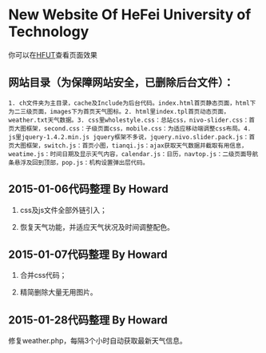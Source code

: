 ﻿# New Website Of HeFei University of Technology
你可以在[HFUT](http://hfut.edu.cn '合肥工业大学')查看页面效果
## 网站目录（为保障网站安全，已删除后台文件）：
	1. ch文件夹为主目录，cache及Include为后台代码。index.html首页静态页面，html下为二三级页面，images下为首页天气图标。2. html里index.tpl首页动态页面，weather.txt天气数据。3. css里wholestyle.css：总站css，nivo-slider.css：首页大图框架，second.css：子级页面css，mobile.css：为适应移动端调整css布局。4. js里jquery-1.4.2.min.js jquery框架不多说，jquery.nivo.slider.pack.js：首页大图框架，switch.js：首页小图，tianqi.js：ajax获取天气数据并截取有用信息，weatime.js：时间日期及显示天气内容，calendar.js：日历，navtop.js：二级页面导航条悬浮及回到顶部，pop.js：机构设置弹出层代码。

## 2015-01-06代码整理 By Howard

1. css及js文件全部外链引入；

2. 恢复天气功能，并适应天气状况及时间调整配色。


## 2015-01-07代码整理 By Howard

1. 合并css代码；

2. 精简删除大量无用图片。


## 2015-01-28代码整理 By Howard

修复weather.php，每隔3个小时自动获取最新天气信息。
